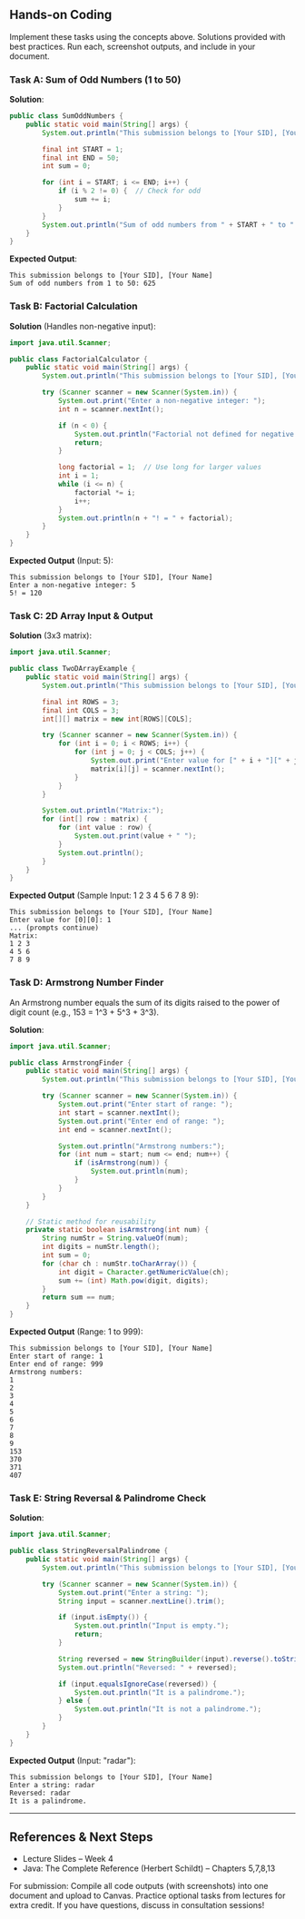 ##  Hands-on Coding

Implement these tasks using the concepts above. Solutions provided with best practices. Run each, screenshot outputs, and include in your document.

### Task A: Sum of Odd Numbers (1 to 50)

**Solution**:
```java
public class SumOddNumbers {
    public static void main(String[] args) {
        System.out.println("This submission belongs to [Your SID], [Your Name]");

        final int START = 1;
        final int END = 50;
        int sum = 0;

        for (int i = START; i <= END; i++) {
            if (i % 2 != 0) {  // Check for odd
                sum += i;
            }
        }
        System.out.println("Sum of odd numbers from " + START + " to " + END + ": " + sum);
    }
}
```

**Expected Output**:
```
This submission belongs to [Your SID], [Your Name]
Sum of odd numbers from 1 to 50: 625
```

### Task B: Factorial Calculation
**Solution** (Handles non-negative input):
```java
import java.util.Scanner;

public class FactorialCalculator {
    public static void main(String[] args) {
        System.out.println("This submission belongs to [Your SID], [Your Name]");

        try (Scanner scanner = new Scanner(System.in)) {
            System.out.print("Enter a non-negative integer: ");
            int n = scanner.nextInt();

            if (n < 0) {
                System.out.println("Factorial not defined for negative numbers.");
                return;
            }

            long factorial = 1;  // Use long for larger values
            int i = 1;
            while (i <= n) {
                factorial *= i;
                i++;
            }
            System.out.println(n + "! = " + factorial);
        }
    }
}
```

**Expected Output** (Input: 5):
```
This submission belongs to [Your SID], [Your Name]
Enter a non-negative integer: 5
5! = 120
```

### Task C: 2D Array Input & Output
**Solution** (3x3 matrix):
```java
import java.util.Scanner;

public class TwoDArrayExample {
    public static void main(String[] args) {
        System.out.println("This submission belongs to [Your SID], [Your Name]");

        final int ROWS = 3;
        final int COLS = 3;
        int[][] matrix = new int[ROWS][COLS];

        try (Scanner scanner = new Scanner(System.in)) {
            for (int i = 0; i < ROWS; i++) {
                for (int j = 0; j < COLS; j++) {
                    System.out.print("Enter value for [" + i + "][" + j + "]: ");
                    matrix[i][j] = scanner.nextInt();
                }
            }
        }

        System.out.println("Matrix:");
        for (int[] row : matrix) {
            for (int value : row) {
                System.out.print(value + " ");
            }
            System.out.println();
        }
    }
}
```

**Expected Output** (Sample Input: 1 2 3 4 5 6 7 8 9):
```
This submission belongs to [Your SID], [Your Name]
Enter value for [0][0]: 1
... (prompts continue)
Matrix:
1 2 3 
4 5 6 
7 8 9 
```

### Task D: Armstrong Number Finder
An Armstrong number equals the sum of its digits raised to the power of digit count (e.g., 153 = 1^3 + 5^3 + 3^3).

**Solution**:
```java
import java.util.Scanner;

public class ArmstrongFinder {
    public static void main(String[] args) {
        System.out.println("This submission belongs to [Your SID], [Your Name]");

        try (Scanner scanner = new Scanner(System.in)) {
            System.out.print("Enter start of range: ");
            int start = scanner.nextInt();
            System.out.print("Enter end of range: ");
            int end = scanner.nextInt();

            System.out.println("Armstrong numbers:");
            for (int num = start; num <= end; num++) {
                if (isArmstrong(num)) {
                    System.out.println(num);
                }
            }
        }
    }

    // Static method for reusability
    private static boolean isArmstrong(int num) {
        String numStr = String.valueOf(num);
        int digits = numStr.length();
        int sum = 0;
        for (char ch : numStr.toCharArray()) {
            int digit = Character.getNumericValue(ch);
            sum += (int) Math.pow(digit, digits);
        }
        return sum == num;
    }
}
```

**Expected Output** (Range: 1 to 999):
```
This submission belongs to [Your SID], [Your Name]
Enter start of range: 1
Enter end of range: 999
Armstrong numbers:
1
2
3
4
5
6
7
8
9
153
370
371
407
```

### Task E: String Reversal & Palindrome Check
**Solution**:
```java
import java.util.Scanner;

public class StringReversalPalindrome {
    public static void main(String[] args) {
        System.out.println("This submission belongs to [Your SID], [Your Name]");

        try (Scanner scanner = new Scanner(System.in)) {
            System.out.print("Enter a string: ");
            String input = scanner.nextLine().trim();

            if (input.isEmpty()) {
                System.out.println("Input is empty.");
                return;
            }

            String reversed = new StringBuilder(input).reverse().toString();
            System.out.println("Reversed: " + reversed);

            if (input.equalsIgnoreCase(reversed)) {
                System.out.println("It is a palindrome.");
            } else {
                System.out.println("It is not a palindrome.");
            }
        }
    }
}
```

**Expected Output** (Input: "radar"):
```
This submission belongs to [Your SID], [Your Name]
Enter a string: radar
Reversed: radar
It is a palindrome.
```

---

## References & Next Steps
- Lecture Slides – Week 4
- Java: The Complete Reference (Herbert Schildt) – Chapters 5,7,8,13

For submission: Compile all code outputs (with screenshots) into one document and upload to Canvas. Practice optional tasks from lectures for extra credit. If you have questions, discuss in consultation sessions!